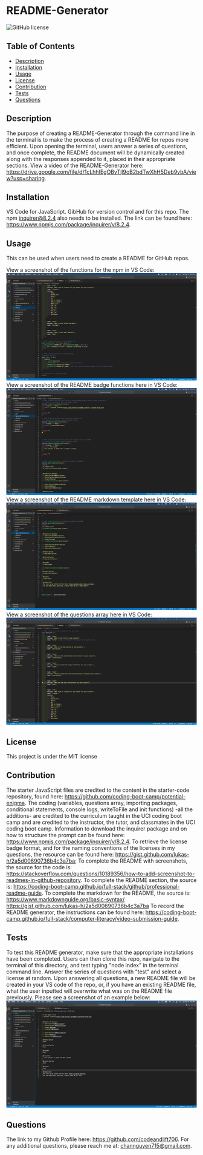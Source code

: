   # README-Generator
  ![GitHub license](https://img.shields.io/badge/license-MIT-blue.svg)

  ## Table of Contents
  - [Description](#description)
  - [Installation](#installation)
  - [Usage](#usage)
  - [License](#license)
  - [Contribution](#contribution)
  - [Tests](#tests)
  - [Questions](#questions)

  ## Description
  The purpose of creating a README-Generator through the command line in the terminal is to make the process of creating a README for repos more efficient. Upon opening the terminal, users answer a series of questions, and once complete, the README document will be dynamically created along with the responses appended to it, placed in their appropriate sections.
  View a video of the README-Generator here: https://drive.google.com/file/d/1cLhhIEgOBvTjl9oB2bdTwXhH5Deb9vbA/view?usp=sharing.

  ## Installation
  VS Code for JavaScript. GibHub for version control and for this repo. The npm inquirer@8.2.4 also needs to be installed. The link can be found here: https://www.npmjs.com/package/inquirer/v/8.2.4.

  ## Usage
  This can be used when users need to create a README for GitHub repos.

  View a screenshot of the functions for the npm in VS Code:
  ![Screenshot of npm functions](assets/functionsScreenshot.png)
  View a screenshot of the README badge functions here in VS Code:
  ![Screenshot of badge functions](assets/badgeFunctionsScreenshot.png)
  View a screenshot of the README markdown template here in VS Code:
  ![Screenshot of README markdown](assets/generateMarkdownScreenshot.png)
  View a screenshot of the questions array here in VS Code:
  ![Screenshot of README questions array](assets/questionsScreenshot.png)

  ## License
  This project is under the MIT license
  
  ## Contribution
  The starter JavaScript files are credited to the content in the starter-code repository, found here: https://github.com/coding-boot-camp/potential-enigma.
  The coding (variables, questions array, importing packages, conditional statements, console logs, writeToFile and init functions) -all the additions- are credited to the curriculum taught in the UCI coding boot camp and are credited to the instructor, the tutor, and classmates in the UCI coding boot camp.
  Information to download the inquirer package and on how to structure the prompt can be found here: https://www.npmjs.com/package/inquirer/v/8.2.4.
  To retrieve the license badge format, and for the naming conventions of the licenses in my questions, the resource can be found here: https://gist.github.com/lukas-h/2a5d00690736b4c3a7ba;
  To complete the README with screenshots, the source for the code is: https://stackoverflow.com/questions/10189356/how-to-add-screenshot-to-readmes-in-github-repository. 
  To complete the README section, the source is: https://coding-boot-camp.github.io/full-stack/github/professional-readme-guide.
  To complete the markdown for the README, the source is: https://www.markdownguide.org/basic-syntax/
  https://gist.github.com/lukas-h/2a5d00690736b4c3a7ba
  To record the README generator, the instructions can be found here: https://coding-boot-camp.github.io/full-stack/computer-literacy/video-submission-guide.

  ## Tests
  To test this README generator, make sure that the appropriate installations have been completed. Users can then clone this repo, navigate to the terminal of this directory, and test typing "node index" in the terminal command line. Answer the series of questions with "test" and select a license at random. Upon answering all questions, a new README file will be created in your VS code of the repo, or, if you have an existing README file, what the user inputted will overwrite what was on the README file previously. Please see a screenshot of an example below:
  ![Screenshot of test](assets/testScreenshot.png)


  ## Questions
  The link to my Github Profile here: https://github.com/codeandlift706.
  For any additional questions, please reach me at: channguyen715@gmail.com.
